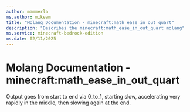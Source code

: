 ```yaml
---
author: mammerla
ms.author: mikeam
title: "Molang Documentation - minecraft:math_ease_in_out_quart"
description: "Describes the minecraft:math_ease_in_out_quart molang"
ms.service: minecraft-bedrock-edition
ms.date: 02/11/2025 
---
```


# Molang Documentation - minecraft:math_ease_in_out_quart

Output goes from start to end via 0_to_1, starting slow, accelerating very rapidly in the middle, then slowing again at the end.
